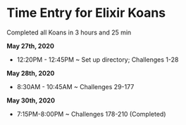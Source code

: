 # Time Entry for Elixir Koans

Completed all Koans in 3 hours and 25 min

**May 27th, 2020**
* 12:20PM - 12:45PM ~ Set up directory; Challenges 1-28 

**May 28th, 2020**
* 8:30AM - 10:45AM ~ Challenges 29-177

**May 30th, 2020**
* 7:15PM-8:00PM ~ Challenges 178-210 (Completed)